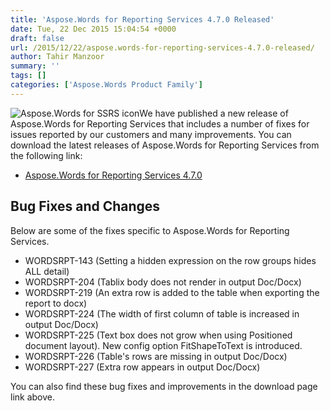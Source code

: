 ```yaml
---
title: 'Aspose.Words for Reporting Services 4.7.0 Released'
date: Tue, 22 Dec 2015 15:04:54 +0000
draft: false
url: /2015/12/22/aspose.words-for-reporting-services-4.7.0-released/
author: Tahir Manzoor
summary: ''
tags: []
categories: ['Aspose.Words Product Family']
---
```


![Aspose.Words for SSRS icon][1]We have published a new release of Aspose.Words for Reporting Services that includes a number of fixes for issues reported by our customers and many improvements. You can download the latest releases of Aspose.Words for Reporting Services from the following link:

*   [Aspose.Words for Reporting Services 4.7.0][2]

## Bug Fixes and Changes

Below are some of the fixes specific to Aspose.Words for Reporting Services.

*   WORDSRPT-143 (Setting a hidden expression on the row groups hides ALL detail)
*   WORDSRPT-204 (Tablix body does not render in output Doc/Docx)
*   WORDSRPT-219 (An extra row is added to the table when exporting the report to docx)
*   WORDSRPT-224 (The width of first column of table is increased in output Doc/Docx)
*   WORDSRPT-225 (Text box does not grow when using Positioned document layout). New config option FitShapeToText is introduced.
*   WORDSRPT-226 (Table's rows are missing in output Doc/Docx)
*   WORDSRPT-227 (Extra row appears in output Doc/Docx)

You can also find these bug fixes and improvements in the download page link above.




[1]: https://blog.aspose.com/wp-content/uploads/sites/2/2013/08/aspose-Words-for-SSRS-e1377591486131.png "Aspose.Words for SSRS icon"
[2]: http://www.aspose.com/community/files/52/ssrs-rendering-extensions/aspose.words-for-reporting-services/default.aspx





